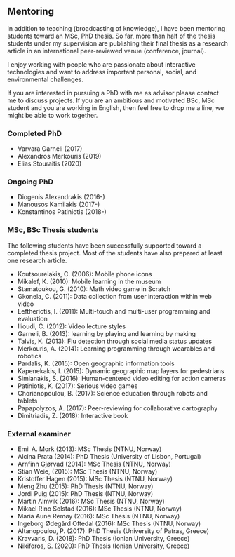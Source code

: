 ## Mentoring

In addition to teaching (broadcasting of knowledge), I have been mentoring students toward an MSc, PhD thesis. So far, more than half of the thesis students under my supervision are publishing their final thesis as a research article in an international peer-reviewed venue (conference, journal).

I enjoy working with people who are passionate about interactive technologies and want to address important personal, social, and environmental challenges.

If you are interested in pursuing a PhD with me as advisor please contact me to discuss projects. If you are an ambitious and motivated BSc, MSc student and you are working in English, then feel free to drop me a line, we might be able to work together.

### Completed PhD

* Varvara Garneli (2017)
* Alexandros Merkouris (2019)
* Elias Stouraitis (2020)

### Ongoing PhD

* Diogenis Alexandrakis (2016-)
* Manousos Kamilakis (2017-)
* Konstantinos Patiniotis (2018-)

### MSc, BSc Thesis students

The following students have been successfully supported toward a completed thesis project. Most of the students have also prepared at least one research article.

* Koutsourelakis, C. (2006): Mobile phone icons
* Mikalef, K. (2010): Mobile learning in the museum
* Stamatoukou, G. (2010): Math video game in Scratch
* Gkonela, C. (2011): Data collection from user interaction within web video
* Leftheriotis, I. (2011): Multi-touch and multi-user programming and evaluation
* Ilioudi, C. (2012): Video lecture styles
* Garneli, B. (2013): learning by playing and learning by making
* Talvis, K. (2013): Flu detection through social media status updates
* Merkouris, A. (2014): Learning programming through wearables and robotics
* Pardalis, K. (2015): Open geographic information tools
* Kapenekakis, I. (2015): Dynamic geographic map layers for pedestrians
* Simianakis, S. (2016): Human-centered video editing for action cameras
* Patiniotis, K. (2017): Serious video games
* Chorianopoulou, B. (2017): Science education through robots and tablets
* Papapolyzos, A. (2017): Peer-reviewing for collaborative cartography
* Dimitriadis, Z. (2018): Interactive book

### External examiner

* Emil A. Mork (2013): MSc Thesis (NTNU, Norway)
* Alcina Prata (2014): PhD Thesis (University of Lisbon, Portugal)
* Arnfinn Gjørvad (2014): MSc Thesis (NTNU, Norway)
* Stian Weie, (2015): MSc Thesis (NTNU, Norway)
* Kristoffer Hagen (2015): MSc Thesis (NTNU, Norway)
* Meng Zhu (2015): PhD Thesis (NTNU, Norway)
* Jordi Puig (2015): PhD Thesis (NTNU, Norway)
* Martin Almvik (2016): MSc Thesis (NTNU, Norway)
* Mikael Rino Solstad (2016): MSc Thesis (NTNU, Norway)
* Maria Aune Remøy (2016): MSc Thesis (NTNU, Norway)
* Ingeborg Ødegård Oftedal (2016): MSc Thesis (NTNU, Norway)
* Altanopoulou, P. (2017): PhD Thesis (University of Patras, Greece)
* Kravvaris, D. (2018): PhD Thesis (Ionian University, Greece)
* Nikiforos, S. (2020): PhD Thesis (Ionian University, Greece)
